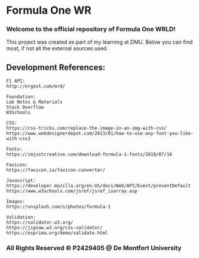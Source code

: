 # Formula One WR

### Welcome to the official repository of Formula One WRLD!
This project was created as part of my learning at DMU. Below you can find most, if not all the external sources used.

## Development References:

```
F1 API:
http://ergast.com/mrd/
```

```
Foundation:
Lab Notes & Materials
Stack Overflow
W3Schools
```

```
CSS:
https://css-tricks.com/replace-the-image-in-an-img-with-css/
https://www.webdesignerdepot.com/2013/01/how-to-use-any-font-you-like-with-css3
```

```
Fonts:
https://imjustcreative.com/download-formula-1-fonts/2018/07/16
```

```
Favicon:
https://favicon.io/favicon-converter/
```

```
Javascript:
https://developer.mozilla.org/en-US/docs/Web/API/Event/preventDefault
https://www.w3schools.com/jsref/jsref_isarray.asp
```

```
Images:
https://unsplash.com/s/photos/formula-1
```

```
Validation:
https://validator.w3.org/
https://jigsaw.w3.org/css-validator/
https://esprima.org/demo/validate.html
```

### All Rights Reserved &copy; P2429405 @ De Montfort University
